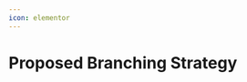 ```yaml
---
icon: elementor
---
```


# Proposed Branching Strategy



<figure><img src="../../../../../../.gitbook/assets/Branching Strategy.jpg" alt=""><figcaption></figcaption></figure>
